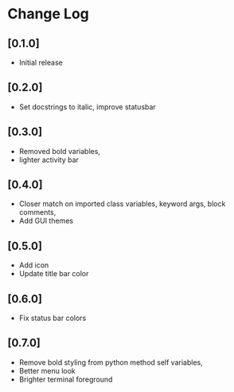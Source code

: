 # Change Log

## [0.1.0]

- Initial release

## [0.2.0]

- Set docstrings to italic, improve statusbar

## [0.3.0]

- Removed bold variables, 
- lighter activity bar

## [0.4.0]

- Closer match on imported class variables, keyword args, block comments, 
- Add GUI themes

## [0.5.0]

- Add icon
- Update title bar color

## [0.6.0]

- Fix status bar colors

## [0.7.0]

- Remove bold styling from python method self variables, 
- Better menu look
- Brighter terminal foreground
